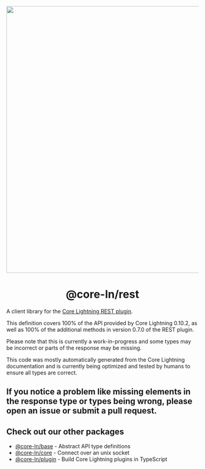 <p align="center">
  <img width="700" src="https://github.com/runcitadel/core-ln.ts/raw/main/logo.png">
  <h1 align="center">@core-ln/rest</h1>
</p>

A client library for the [Core Lightning REST plugin](https://github.com/Ride-The-Lightning/c-lightning-REST).

This definition covers 100% of the API provided by Core Lightning 0.10.2, as well as 100% of the additional methods in version 0.7.0 of the REST plugin.

Please note that this is currently a work-in-progress and some types may be incorrect or parts of the response may be missing.

This code was mostly automatically generated from the Core Lightning documentation and is currently being optimized and tested by humans to ensure all types are correct.

If you notice a problem like missing elements in the response type or types being wrong, please open an issue or submit a pull request.
---

## Check out our other packages

- [@core-ln/base](https://npmjs.com/package/@core-ln/base) - Abstract API type definitions
- [@core-ln/core](https://npmjs.com/package/@core-ln/core) - Connect over an unix socket
- [@core-ln/plugin](https://npmjs.com/package/@core-ln/plugin) - Build Core Lightning plugins in TypeScript
